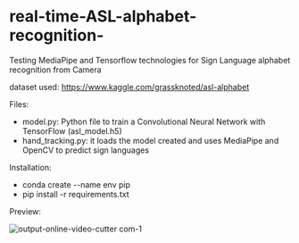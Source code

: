 # real-time-ASL-alphabet-recognition-

Testing MediaPipe and Tensorflow technologies for Sign Language alphabet recognition from Camera

dataset used: https://www.kaggle.com/grassknoted/asl-alphabet

Files:
  - model.py: Python file to train a Convolutional Neural Network with TensorFlow (asl_model.h5)
  - hand_tracking.py: it loads the model created and uses MediaPipe and OpenCV to predict sign languages

Installation:
  - conda create --name env pip
  - pip install -r requirements.txt

Preview:

![output-_online-video-cutter com_-_1_](https://user-images.githubusercontent.com/37742828/147673112-1670137b-d78c-427e-afeb-7ab421b24597.gif)




